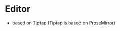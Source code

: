 # Editor

- based on [Tiptap](https://github.com/ueberdosis/tiptap) (Tiptap is based on [ProseMirror](https://github.com/ProseMirror/prosemirror))
